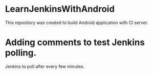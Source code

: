 # LearnJenkinsWithAndroid
This repository was created to build Android application with CI server.

# Adding comments to test Jenkins polling.
Jenkins to poll after every few minutes.
